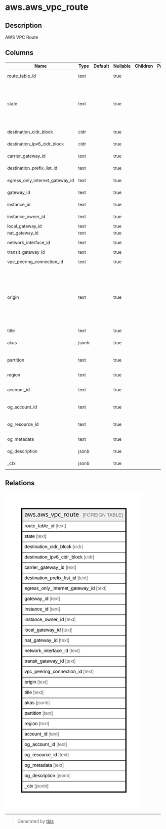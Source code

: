# aws.aws_vpc_route

## Description

AWS VPC Route

## Columns

| Name | Type | Default | Nullable | Children | Parents | Comment |
| ---- | ---- | ------- | -------- | -------- | ------- | ------- |
| route_table_id | text |  | true |  |  | The ID of the route table containing the route. |
| state | text |  | true |  |  | The state of the route. The blackhole state indicates that the route's target isn't available (for example, the specified gateway isn't attached to the VPC, or the specified NAT instance has been terminated). |
| destination_cidr_block | cidr |  | true |  |  | The IPv4 CIDR block used for the destination match. |
| destination_ipv6_cidr_block | cidr |  | true |  |  | The IPv6 CIDR block used for the destination match. |
| carrier_gateway_id | text |  | true |  |  | The ID of the carrier gateway. |
| destination_prefix_list_id | text |  | true |  |  | The prefix of the AWS service. |
| egress_only_internet_gateway_id | text |  | true |  |  | The ID of the egress-only internet gateway. |
| gateway_id | text |  | true |  |  | The ID of a gateway attached to your VPC. |
| instance_id | text |  | true |  |  | The ID of a NAT instance in your VPC. |
| instance_owner_id | text |  | true |  |  | The AWS account ID of the owner of the instance. |
| local_gateway_id | text |  | true |  |  | The ID of the local gateway. |
| nat_gateway_id | text |  | true |  |  | The ID of a NAT gateway. |
| network_interface_id | text |  | true |  |  | The ID of the network interface. |
| transit_gateway_id | text |  | true |  |  | The ID of a transit gateway. |
| vpc_peering_connection_id | text |  | true |  |  | The ID of a VPC peering connection. |
| origin | text |  | true |  |  | Describes how the route was created. CreateRouteTable - The route was automatically created when the route table was created. CreateRoute - The route was manually added to the route table. EnableVgwRoutePropagation - The route was propagated by route propagation. |
| title | text |  | true |  |  | Title of the resource. |
| akas | jsonb |  | true |  |  | Array of globally unique identifier strings (also known as) for the resource. |
| partition | text |  | true |  |  | The AWS partition in which the resource is located (aws, aws-cn, or aws-us-gov). |
| region | text |  | true |  |  | The AWS Region in which the resource is located. |
| account_id | text |  | true |  |  | The AWS Account ID in which the resource is located. |
| og_account_id | text |  | true |  |  | The Platform Account ID in which the resource is located. |
| og_resource_id | text |  | true |  |  | The unique ID of the resource in opengovernance. |
| og_metadata | text |  | true |  |  | Platform Metadata of the AWS resource. |
| og_description | jsonb |  | true |  |  | The full model description of the resource |
| _ctx | jsonb |  | true |  |  | Steampipe context in JSON form, e.g. connection_name. |

## Relations

![er](aws.aws_vpc_route.svg)

---

> Generated by [tbls](https://github.com/k1LoW/tbls)
